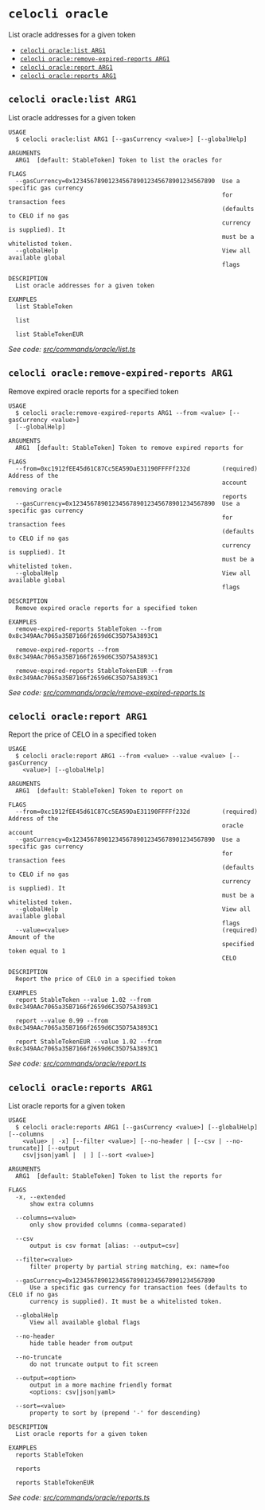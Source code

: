 `celocli oracle`
================

List oracle addresses for a given token

* [`celocli oracle:list ARG1`](#celocli-oraclelist-arg1)
* [`celocli oracle:remove-expired-reports ARG1`](#celocli-oracleremove-expired-reports-arg1)
* [`celocli oracle:report ARG1`](#celocli-oraclereport-arg1)
* [`celocli oracle:reports ARG1`](#celocli-oraclereports-arg1)

## `celocli oracle:list ARG1`

List oracle addresses for a given token

```
USAGE
  $ celocli oracle:list ARG1 [--gasCurrency <value>] [--globalHelp]

ARGUMENTS
  ARG1  [default: StableToken] Token to list the oracles for

FLAGS
  --gasCurrency=0x1234567890123456789012345678901234567890  Use a specific gas currency
                                                            for transaction fees
                                                            (defaults to CELO if no gas
                                                            currency is supplied). It
                                                            must be a whitelisted token.
  --globalHelp                                              View all available global
                                                            flags

DESCRIPTION
  List oracle addresses for a given token

EXAMPLES
  list StableToken

  list

  list StableTokenEUR
```

_See code: [src/commands/oracle/list.ts](https://github.com/celo-org/developer-tooling/tree/master/packages/cli/src/commands/oracle/list.ts)_

## `celocli oracle:remove-expired-reports ARG1`

Remove expired oracle reports for a specified token

```
USAGE
  $ celocli oracle:remove-expired-reports ARG1 --from <value> [--gasCurrency <value>]
  [--globalHelp]

ARGUMENTS
  ARG1  [default: StableToken] Token to remove expired reports for

FLAGS
  --from=0xc1912fEE45d61C87Cc5EA59DaE31190FFFFf232d         (required) Address of the
                                                            account removing oracle
                                                            reports
  --gasCurrency=0x1234567890123456789012345678901234567890  Use a specific gas currency
                                                            for transaction fees
                                                            (defaults to CELO if no gas
                                                            currency is supplied). It
                                                            must be a whitelisted token.
  --globalHelp                                              View all available global
                                                            flags

DESCRIPTION
  Remove expired oracle reports for a specified token

EXAMPLES
  remove-expired-reports StableToken --from 0x8c349AAc7065a35B7166f2659d6C35D75A3893C1

  remove-expired-reports --from 0x8c349AAc7065a35B7166f2659d6C35D75A3893C1

  remove-expired-reports StableTokenEUR --from 0x8c349AAc7065a35B7166f2659d6C35D75A3893C1
```

_See code: [src/commands/oracle/remove-expired-reports.ts](https://github.com/celo-org/developer-tooling/tree/master/packages/cli/src/commands/oracle/remove-expired-reports.ts)_

## `celocli oracle:report ARG1`

Report the price of CELO in a specified token

```
USAGE
  $ celocli oracle:report ARG1 --from <value> --value <value> [--gasCurrency
    <value>] [--globalHelp]

ARGUMENTS
  ARG1  [default: StableToken] Token to report on

FLAGS
  --from=0xc1912fEE45d61C87Cc5EA59DaE31190FFFFf232d         (required) Address of the
                                                            oracle account
  --gasCurrency=0x1234567890123456789012345678901234567890  Use a specific gas currency
                                                            for transaction fees
                                                            (defaults to CELO if no gas
                                                            currency is supplied). It
                                                            must be a whitelisted token.
  --globalHelp                                              View all available global
                                                            flags
  --value=<value>                                           (required) Amount of the
                                                            specified token equal to 1
                                                            CELO

DESCRIPTION
  Report the price of CELO in a specified token

EXAMPLES
  report StableToken --value 1.02 --from 0x8c349AAc7065a35B7166f2659d6C35D75A3893C1

  report --value 0.99 --from 0x8c349AAc7065a35B7166f2659d6C35D75A3893C1

  report StableTokenEUR --value 1.02 --from 0x8c349AAc7065a35B7166f2659d6C35D75A3893C1
```

_See code: [src/commands/oracle/report.ts](https://github.com/celo-org/developer-tooling/tree/master/packages/cli/src/commands/oracle/report.ts)_

## `celocli oracle:reports ARG1`

List oracle reports for a given token

```
USAGE
  $ celocli oracle:reports ARG1 [--gasCurrency <value>] [--globalHelp] [--columns
    <value> | -x] [--filter <value>] [--no-header | [--csv | --no-truncate]] [--output
    csv|json|yaml |  | ] [--sort <value>]

ARGUMENTS
  ARG1  [default: StableToken] Token to list the reports for

FLAGS
  -x, --extended
      show extra columns

  --columns=<value>
      only show provided columns (comma-separated)

  --csv
      output is csv format [alias: --output=csv]

  --filter=<value>
      filter property by partial string matching, ex: name=foo

  --gasCurrency=0x1234567890123456789012345678901234567890
      Use a specific gas currency for transaction fees (defaults to CELO if no gas
      currency is supplied). It must be a whitelisted token.

  --globalHelp
      View all available global flags

  --no-header
      hide table header from output

  --no-truncate
      do not truncate output to fit screen

  --output=<option>
      output in a more machine friendly format
      <options: csv|json|yaml>

  --sort=<value>
      property to sort by (prepend '-' for descending)

DESCRIPTION
  List oracle reports for a given token

EXAMPLES
  reports StableToken

  reports

  reports StableTokenEUR
```

_See code: [src/commands/oracle/reports.ts](https://github.com/celo-org/developer-tooling/tree/master/packages/cli/src/commands/oracle/reports.ts)_
